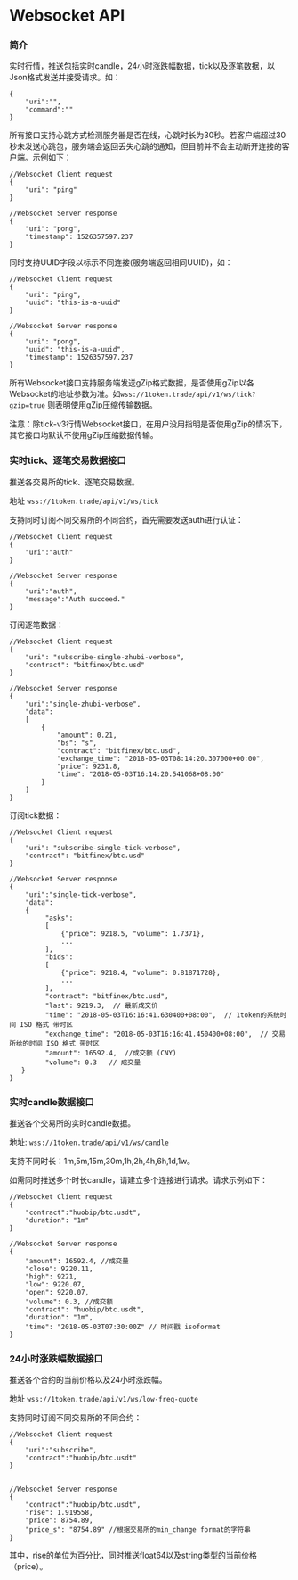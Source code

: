 # Websocket API

### 简介
实时行情，推送包括实时candle，24小时涨跌幅数据，tick以及逐笔数据，以Json格式发送并接受请求。如：
```
{
    "uri":"",
    "command":""
}
```

所有接口支持心跳方式检测服务器是否在线，心跳时长为30秒。若客户端超过30秒未发送心跳包，服务端会返回丢失心跳的通知，但目前并不会主动断开连接的客户端。示例如下：
```  
//Websocket Client request
{
    "uri": "ping"
}

//Websocket Server response
{
    "uri": "pong",
    "timestamp": 1526357597.237
} 
```

同时支持UUID字段以标示不同连接(服务端返回相同UUID)，如：
```    
//Websocket Client request
{
    "uri": "ping",
    "uuid": "this-is-a-uuid"
}

//Websocket Server response
{
    "uri": "pong",
    "uuid": "this-is-a-uuid",
    "timestamp": 1526357597.237
} 
```

所有Websocket接口支持服务端发送gZip格式数据，是否使用gZip以各Websocket的地址参数为准。如`wss://1token.trade/api/v1/ws/tick?gzip=true` 则表明使用gZip压缩传输数据。

注意：除tick-v3行情Websocket接口，在用户没用指明是否使用gZip的情况下，其它接口均默认不使用gZip压缩数据传输。



### 实时tick、逐笔交易数据接口
推送各交易所的tick、逐笔交易数据。

地址 `wss://1token.trade/api/v1/ws/tick`

支持同时订阅不同交易所的不同合约，首先需要发送auth进行认证：
```
//Websocket Client request
{
    "uri":"auth"
}

//Websocket Server response
{
    "uri":"auth",
    "message":"Auth succeed."
}
```

订阅逐笔数据：
```
//Websocket Client request
{
    "uri": "subscribe-single-zhubi-verbose",
    "contract": "bitfinex/btc.usd"
}

//Websocket Server response
{
    "uri":"single-zhubi-verbose",
    "data":
    [
        {
            "amount": 0.21,
            "bs": "s",
            "contract": "bitfinex/btc.usd",
            "exchange_time": "2018-05-03T08:14:20.307000+00:00",
            "price": 9231.8,
            "time": "2018-05-03T16:14:20.541068+08:00"
        }
    ]
}
```

订阅tick数据：
```
//Websocket Client request
{
    "uri": "subscribe-single-tick-verbose",
    "contract": "bitfinex/btc.usd"
}

//Websocket Server response
{
    "uri":"single-tick-verbose",
    "data":
    {
         "asks":
         [
             {"price": 9218.5, "volume": 1.7371},
             ...
         ],
         "bids":
         [
             {"price": 9218.4, "volume": 0.81871728},
             ...
         ],
         "contract": "bitfinex/btc.usd",
         "last": 9219.3,  // 最新成交价
         "time": "2018-05-03T16:16:41.630400+08:00",  // 1token的系统时间 ISO 格式 带时区
         "exchange_time": "2018-05-03T16:16:41.450400+08:00",  // 交易所给的时间 ISO 格式 带时区
         "amount": 16592.4,  //成交额 (CNY)
         "volume": 0.3   // 成交量
   }
}
```

### 实时candle数据接口
推送各个交易所的实时candle数据。

地址: `wss://1token.trade/api/v1/ws/candle`

支持不同时长：1m,5m,15m,30m,1h,2h,4h,6h,1d,1w。

如需同时推送多个时长candle，请建立多个连接进行请求。请求示例如下：

```
//Websocket Client request
{
    "contract":"huobip/btc.usdt", 
    "duration": "1m"
}

//Websocket Server response
{
    "amount": 16592.4, //成交量
    "close": 9220.11,
    "high": 9221,
    "low": 9220.07,
    "open": 9220.07,
    "volume": 0.3, //成交额
    "contract": "huobip/btc.usdt",
    "duration": "1m",
    "time": "2018-05-03T07:30:00Z" // 时间戳 isoformat
} 
```

### 24小时涨跌幅数据接口
推送各个合约的当前价格以及24小时涨跌幅。

地址 `wss://1token.trade/api/v1/ws/low-freq-quote`

支持同时订阅不同交易所的不同合约：
```
//Websocket Client request
{
    "uri":"subscribe",
    "contract":"huobip/btc.usdt"
}


//Websocket Server response
{
    "contract":"huobip/btc.usdt", 
    "rise": 1.919558,
    "price": 8754.89,
    "price_s": "8754.89" //根据交易所的min_change format的字符串
}
```
其中，rise的单位为百分比，同时推送float64以及string类型的当前价格（price）。

